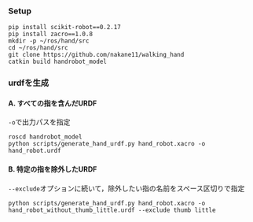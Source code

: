 ### Setup
```
pip install scikit-robot==0.2.17
pip install zacro==1.0.8
mkdir -p ~/ros/hand/src
cd ~/ros/hand/src
git clone https://github.com/nakane11/walking_hand
catkin build handrobot_model

```
### urdfを生成
#### A. すべての指を含んだURDF
`-o`で出力パスを指定
```
roscd handrobot_model
python scripts/generate_hand_urdf.py hand_robot.xacro -o hand_robot.urdf
```
#### B. 特定の指を除外したURDF
`--exclude`オプションに続いて，除外したい指の名前をスペース区切りで指定
```
python scripts/generate_hand_urdf.py hand_robot.xacro -o hand_robot_without_thumb_little.urdf --exclude thumb little
```
